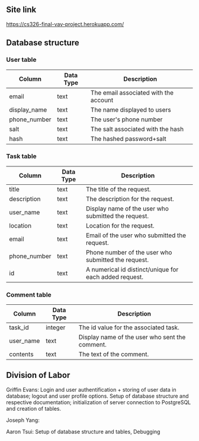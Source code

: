## Site link

https://cs326-final-vav-project.herokuapp.com/
<!-- For some reason in instructions it says to put this in the final.md but I think that's a typo and it means milestone-3 since final.md isn't stated to be created until after that -->

## Database structure

<!-- api from milestone 2 will have to be updated btw but I think that's only needed updated for final project deadline and not for now-->

### User table

|Column      |Data Type|Description|
|------------|---------|-----------|
|email       |text|The email associated with the account|
|display_name|text|The name displayed to users|
|phone_number|text|The user's phone number|
|salt|text|The salt associated with the hash| <!-- might change this to just have one with the hash data in it using pgcrypto (did it a different way ultimately) -->
|hash|text|The hashed password+salt|
<!-- using "text" not string since I'm going off of postgresql types  -->
<!-- I'm not clear if we're supposed to be doing hashing stuff really or not though since it's not included until after the original deadline? Were we just suppose to store in plaintext? -->

### Task table

|Column      |Data Type|Description|
|------------|---------|-----------|
|title|text|The title of the request.|
|description|text|The description for the request.| 
|user_name|text|Display name of the user who submitted the request.|
|location|text|Location for the request.|
|email|text|Email of the user who submitted the request.|
|phone_number|text|Phone number of the user who submitted the request.|
|id|text|A numerical id distinct/unique for each added request.|

### Comment table

|Column      |Data Type|Description|
|------------|---------|-----------|
|task_id|integer|The id value for the associated task.|
|user_name|text|Display name of the user who sent the comment.|
|contents|text|The text of the comment.|



## Division of Labor

Griffin Evans: Login and user authentification + storing of user data in database; logout and user profile options. Setup of database structure and respective documentation; initialization of server connection to PostgreSQL and creation of tables.

Joseph Yang:

Aaron Tsui: Setup of database structure and tables, Debugging